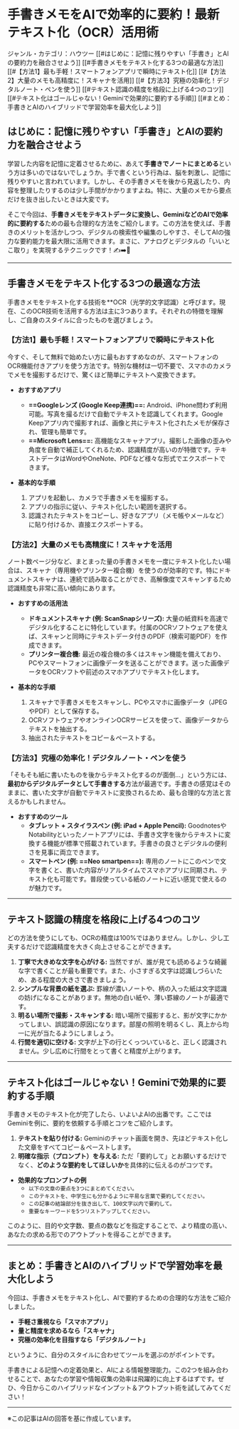 # 手書きメモをAIで効率的に要約！最新テキスト化（OCR）活用術

ジャンル・カテゴリ：ハウツー
[[#はじめに：記憶に残りやすい「手書き」とAIの要約力を融合させよう]]
[[#手書きメモをテキスト化する3つの最適な方法]]
[[#【方法1】最も手軽！スマートフォンアプリで瞬時にテキスト化]]
[[#【方法2】大量のメモも高精度に！スキャナを活用]]
[[#【方法3】究極の効率化！デジタルノート・ペンを使う]]
[[#テキスト認識の精度を格段に上げる4つのコツ]]
[[#テキスト化はゴールじゃない！Geminiで効果的に要約する手順]]
[[#まとめ：手書きとAIのハイブリッドで学習効率を最大化しよう]]

## はじめに：記憶に残りやすい「手書き」とAIの要約力を融合させよう

学習した内容を記憶に定着させるために、あえて**手書きでノートにまとめる**という方は多いのではないでしょうか。手で書くという行為は、脳を刺激し、記憶に残りやすいと言われています。しかし、その手書きメモを後から見返したり、内容を整理したりするのは少し手間がかかりますよね。特に、大量のメモから要点だけを抜き出したいときは大変です。

そこで今回は、**手書きメモをテキストデータに変換し、GeminiなどのAIで効率的に要約する**ための最も合理的な方法をご紹介します。この方法を使えば、手書きのメリットを活かしつつ、デジタルの検索性や編集のしやすさ、そしてAIの強力な要約能力を最大限に活用できます。まさに、アナログとデジタルの「いいとこ取り」を実現するテクニックです！✍️➡️🤖

---

## 手書きメモをテキスト化する3つの最適な方法

手書きメモをテキスト化する技術を**OCR（光学的文字認識）と呼びます。現在、このOCR技術を活用する方法は主に3つあります。それぞれの特徴を理解し、ご自身のスタイルに合ったものを選びましょう。

### 【方法1】最も手軽！スマートフォンアプリで瞬時にテキスト化

今すぐ、そして無料で始めたい方に最もおすすめなのが、スマートフォンのOCR機能付きアプリを使う方法です。特別な機材は一切不要で、スマホのカメラでメモを撮影するだけで、驚くほど簡単にテキストへ変換できます。

- **おすすめアプリ**
    - **==Googleレンズ (Google Keep連携)==:** Android、iPhone問わず利用可能。写真を撮るだけで自動でテキストを認識してくれます。Google Keepアプリ内で撮影すれば、画像と共にテキスト化されたメモが保存され、管理も簡単です。
    - **==Microsoft Lens==:** 高機能なスキャナアプリ。撮影した画像の歪みや角度を自動で補正してくれるため、認識精度が高いのが特徴です。テキストデータはWordやOneNote、PDFなど様々な形式でエクスポートできます。

- **基本的な手順**
    1. アプリを起動し、カメラで手書きメモを撮影する。
    2. アプリの指示に従い、テキスト化したい範囲を選択する。
    3. 認識されたテキストをコピーし、好きなアプリ（メモ帳やメールなど）に貼り付けるか、直接エクスポートする。

### 【方法2】大量のメモも高精度に！スキャナを活用

ノート数ページ分など、まとまった量の手書きメモを一度にテキスト化したい場合は、スキャナ（専用機やプリンター複合機）を使うのが効率的です。特にドキュメントスキャナは、連続で読み取ることができ、高解像度でスキャンするため認識精度も非常に高い傾向にあります。

- **おすすめの活用法**
    - **ドキュメントスキャナ (例: ScanSnapシリーズ):** 大量の紙資料を高速でデジタル化することに特化しています。付属のOCRソフトウェアを使えば、スキャンと同時にテキストデータ付きのPDF（検索可能PDF）を作成できます。
    - **プリンター複合機:** 最近の複合機の多くはスキャン機能を備えており、PCやスマートフォンに画像データを送ることができます。送った画像データをOCRソフトや前述のスマホアプリでテキスト化します。

- **基本的な手順**
    1. スキャナで手書きメモをスキャンし、PCやスマホに画像データ（JPEGやPDF）として保存する。
    2. OCRソフトウェアやオンラインOCRサービスを使って、画像データからテキストを抽出する。
    3. 抽出されたテキストをコピー＆ペーストする。

### 【方法3】究極の効率化！デジタルノート・ペンを使う

「そもそも紙に書いたものを後からテキスト化するのが面倒…」という方には、**最初からデジタルデータとして手書きする**方法が最適です。手書きの感覚はそのままに、書いた文字が自動でテキストに変換されるため、最も合理的な方法と言えるかもしれません。

- **おすすめのツール**
    - **タブレット + スタイラスペン (例: iPad + Apple Pencil):** GoodnotesやNotabilityといったノートアプリには、手書き文字を後からテキストに変換する機能が標準で搭載されています。手書きの良さとデジタルの便利さを見事に両立できます。
    - **スマートペン (例: ==Neo smartpen==):** 専用のノートにこのペンで文字を書くと、書いた内容がリアルタイムでスマホアプリに同期され、テキスト化も可能です。普段使っている紙のノートに近い感覚で使えるのが魅力です。

---

## テキスト認識の精度を格段に上げる4つのコツ

どの方法を使うにしても、OCRの精度は100%ではありません。しかし、少し工夫するだけで認識精度を大きく向上させることができます。

1.  **丁寧で大きめな文字を心がける:** 当然ですが、誰が見ても読めるような綺麗な字で書くことが最も重要です。また、小さすぎる文字は認識しづらいため、ある程度の大きさで書きましょう。
2.  **シンプルな背景の紙を選ぶ:** 罫線が濃いノートや、柄の入った紙は文字認識の妨げになることがあります。無地の白い紙や、薄い罫線のノートが最適です。
3.  **明るい場所で撮影・スキャンする:** 暗い場所で撮影すると、影が文字にかかってしまい、誤認識の原因になります。部屋の照明を明るくし、真上から均一に光が当たるようにしましょう。
4.  **行間を適切に空ける:** 文字が上下の行とくっついていると、正しく認識されません。少し広めに行間をとって書くと精度が上がります。

---

## テキスト化はゴールじゃない！Geminiで効果的に要約する手順

手書きメモのテキスト化が完了したら、いよいよAIの出番です。ここではGeminiを例に、要約を依頼する手順とコツをご紹介します。

1.  **テキストを貼り付ける:** Geminiのチャット画面を開き、先ほどテキスト化した文章をすべてコピー＆ペーストします。
2.  **明確な指示（プロンプト）を与える:** ただ「要約して」とお願いするだけでなく、**どのような要約をしてほしいか**を具体的に伝えるのがコツです。

- **効果的なプロンプトの例**
    - `以下の文章の要点を3つにまとめてください。`
    - `このテキストを、中学生にも分かるように平易な言葉で要約してください。`
    - `この記事の結論部分を抜き出して、100文字以内で要約して。`
    - `重要なキーワードを5つリストアップしてください。`

このように、目的や文字数、要点の数などを指定することで、より精度の高い、あなたの求める形でのアウトプットを得ることができます。

---

## まとめ：手書きとAIのハイブリッドで学習効率を最大化しよう

今回は、手書きメモをテキスト化し、AIで要約するための合理的な方法をご紹介しました。

- **手軽さ重視なら「スマホアプリ」**
- **量と精度を求めるなら「スキャナ」**
- **究極の効率化を目指すなら「デジタルノート」**

というように、自分のスタイルに合わせてツールを選ぶのがポイントです。

手書きによる記憶への定着効果と、AIによる情報整理能力。この2つを組み合わせることで、あなたの学習や情報収集の効率は飛躍的に向上するはずです。ぜひ、今日からこのハイブリッドなインプット＆アウトプット術を試してみてください！

---

※この記事はAIの回答を基に作成しています。
